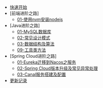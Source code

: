 <!-- _sidebar.md -->
- [快速开始](README.md)
- [前端进阶之路]
  - [01-使用nvm安装nodejs](contents/front/01-使用nvm安装nodejs.md)
- [Java进阶之路]
  - [01-MySQL数据库](contents/java/01-MySQL数据库.md)
  - [02-常见设计模式](contents/java/02-常见设计模式.md)
  - [03-数据结构及算法](contents/java/03-数据结构及算法.md)
  - [09-工具类方法](contents/java/09-工具类方法.md)
- [Spring Cloud进阶之路]
  - [01-Eureka迁移到Nacos之服务](/contents/springcloud/01-Eureka迁移到Nacos之服务.md)
  - [02-Spring Cloud版本升级及常见异常处理](/contents/springcloud/02-SpringCloud版本升级及常见异常处理.md) 
  - [03-Canal服务搭建及配置](/contents/springcloud/03-Canal服务搭建及配置.md)
- [更新记录](/contents/README.md)


  
  
